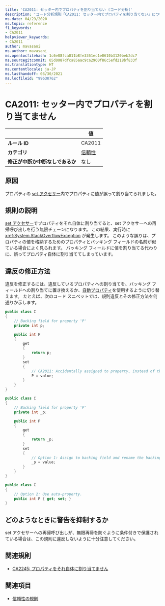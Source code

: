 ```yaml
---
title: 'CA2011: セッター内でプロパティを割り当てない (コード分析)'
description: 'コード分析規則「CA2011: セッター内でプロパティを割り当てない」について'
ms.date: 04/29/2020
ms.topic: reference
f1_keywords:
- CA2011
helpviewer_keywords:
- CA2011
author: mavasani
ms.author: mavasani
ms.openlocfilehash: 1c6e88fca011b8fe3361ec1e0610b3120beb2dc7
ms.sourcegitcommit: 05d0087dfca85aac9ca2960f86c5efd218bf833f
ms.translationtype: HT
ms.contentlocale: ja-JP
ms.lasthandoff: 03/30/2021
ms.locfileid: "99630762"
---
```

# <a name="ca2011-do-not-assign-property-within-its-setter"></a>CA2011: セッター内でプロパティを割り当てません

| | 値 |
|-|-|
| **ルール ID** |CA2011|
| **カテゴリ** |[信頼性](reliability-warnings.md)|
| **修正が中断か中断なしであるか** |なし|

## <a name="cause"></a>原因

プロパティの [set アクセサー](../../../csharp/programming-guide/classes-and-structs/using-properties.md#the-set-accessor)内でプロパティに値が誤って割り当てられました。

## <a name="rule-description"></a>規則の説明

[set アクセサー](../../../csharp/programming-guide/classes-and-structs/using-properties.md#the-set-accessor)でプロパティをそれ自体に割り当てると、set アクセサーへの再帰呼び出しを行う無限チェーンになります。 この結果、実行時に <xref:System.StackOverflowException> が発生します。 このような誤りは、プロパティの値を格納するためのプロパティとバッキング フィールドの名前が似ている場合によく見られます。 バッキング フィールドに値を割り当てる代わりに、誤ってプロパティ自体に割り当ててしまっています。

## <a name="how-to-fix-violations"></a>違反の修正方法

違反を修正するには、違反しているプロパティへの割り当てを、バッキング フィールドへの割り当てに置き換えるか、[自動プロパティ](../../../csharp/programming-guide/classes-and-structs/auto-implemented-properties.md)を使用するように切り替えます。 たとえば、次のコード スニペットでは、規則違反とその修正方法を何通りか示します。

```csharp
public class C
{
    // Backing field for property 'P'
    private int p;

    public int P
    {
        get
        {
            return p;
        }
        set
        {
            // CA2011: Accidentally assigned to property, instead of the backing field.
            P = value;
        }
    }
}
```

```csharp
public class C
{
    // Backing field for property 'P'
    private int _p;

    public int P
    {
        get
        {
            return _p;
        }
        set
        {
            // Option 1: Assign to backing field and rename the backing field for clarity.
            _p = value;
        }
    }
}
```

```csharp
public class C
{
    // Option 2: Use auto-property.
    public int P { get; set; }
}
```

## <a name="when-to-suppress-warnings"></a>どのようなときに警告を抑制するか

set アクセサーへの再帰呼び出しが、無限再帰を防ぐように条件付きで保護されている場合は、この規則に違反しないように十分注意してください。

## <a name="related-rules"></a>関連規則

- [CA2245: プロパティをそれ自体に割り当てません](ca2245.md)

## <a name="see-also"></a>関連項目

- [信頼性の規則](reliability-warnings.md)
